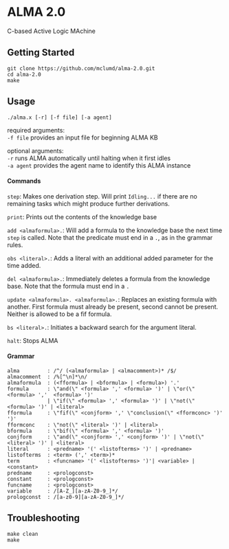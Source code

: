 # ALMA 2.0
C-based Active Logic MAchine

## Getting Started
```
git clone https://github.com/mclumd/alma-2.0.git
cd alma-2.0
make
```

## Usage
```
./alma.x [-r] [-f file] [-a agent]
```

required arguments:  
  `-f file`   provides an input file for beginning ALMA KB

optional arguments:  
  `-r`        runs ALMA automatically until halting when it first idles  
  `-a agent`  provides the agent name to identify this ALMA instance

#### Commands
`step`: Makes one derivation step. Will print `Idling...` if there are no remaining tasks which might produce further derivations.

`print`: Prints out the contents of the knowledge base

`add <almaformula>.`: Will add a formula to the knowledge base the next time `step` is called. Note that the predicate must end in a `.`, as in the grammar rules.

`obs <literal>.`: Adds a literal with an additional added parameter for the time added.

`del <almaformula>.`: Immediately deletes a formula from the knowledge base. Note that the formula must end in a `.`

`update <almaformula>. <almaformula>.`: Replaces an existing formula with another. First formula must already be present, second cannot be present. Neither is allowed to be a fif formula.

`bs <literal>.`: Initiates a backward search for the argument literal.

`halt`: Stops ALMA

#### Grammar
```
alma         : /^/ (<almaformula> | <almacomment>)* /$/         
almacomment  : /%[^\n]*\n/
almaformula  : (<fformula> | <bformula> | <formula>) '.'
formula      : \"and(\" <formula> ',' <formula> ')' | \"or(\" <formula> ','  <formula> ')'
             | \"if(\" <formula> ',' <formula> ')' | \"not(\" <formula> ')' | <literal>
fformula     : \"fif(\" <conjform> ',' \"conclusion(\" <fformconc> ')' ')'
fformconc    : \"not(\" <literal> ')' | <literal>  
bformula     : \"bif(\" <formula> ',' <formula> ')'
conjform     : \"and(\" <conjform> ',' <conjform> ')' | \"not(\" <literal> ')' | <literal>
literal      : <predname> '(' <listofterms> ')' | <predname>
listofterms  : <term> (',' <term>)*
term         : <funcname> '(' <listofterms> ')'| <variable> | <constant>
predname     : <prologconst>
constant     : <prologconst>
funcname     : <prologconst>
variable     : /[A-Z_][a-zA-Z0-9_]*/
prologconst  : /[a-z0-9][a-zA-Z0-9_]*/
```
## Troubleshooting
```
make clean
make
```
